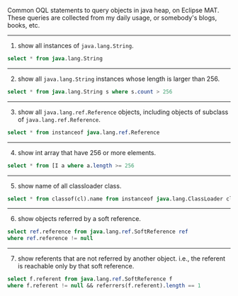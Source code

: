 Common OQL statements to query objects in java heap, on Eclipse MAT. These queries are collected from my daily usage, or somebody's blogs, books, etc.

---
1. show all instances of `java.lang.String`.
```sql
select * from java.lang.String
```
---
2. show all `java.lang.String` instances whose length is larger than 256.
```sql
select * from java.lang.String s where s.count > 256
```
---
3. show all `java.lang.ref.Reference` objects, including objects of subclass of `java.lang.ref.Reference`.
```sql
select * from instanceof java.lang.ref.Reference
```
---
4. show int array that have 256 or more elements.
```sql
select * from [I a where a.length >= 256
```
---
5. show name of all classloader class.
```sql 
select * from classof(cl).name from instanceof java.lang.ClassLoader cl
```
---
6. show objects referred by a soft reference.
```sql
select ref.reference from java.lang.ref.SoftReference ref 
where ref.reference != null
```
---
7. show referents that are not referred by another object. i.e., the referent is reachable only by that soft reference. 
```sql
select f.referent from java.lang.ref.SoftReference f 
where f.referent != null && referrers(f.referent).length == 1
```